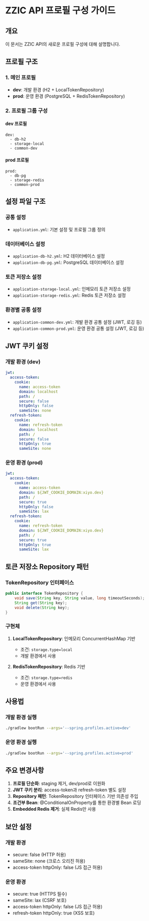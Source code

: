 # ZZIC API 프로필 구성 가이드

## 개요
이 문서는 ZZIC API의 새로운 프로필 구성에 대해 설명합니다.

## 프로필 구조

### 1. 메인 프로필
- **dev**: 개발 환경 (H2 + LocalTokenRepository)
- **prod**: 운영 환경 (PostgreSQL + RedisTokenRepository)

### 2. 프로필 그룹 구성

#### dev 프로필
```
dev:
  - db-h2
  - storage-local  
  - common-dev
```

#### prod 프로필
```
prod:
  - db-pg
  - storage-redis
  - common-prod
```

## 설정 파일 구조

### 공통 설정
- `application.yml`: 기본 설정 및 프로필 그룹 정의

### 데이터베이스 설정
- `application-db-h2.yml`: H2 데이터베이스 설정
- `application-db-pg.yml`: PostgreSQL 데이터베이스 설정

### 토큰 저장소 설정
- `application-storage-local.yml`: 인메모리 토큰 저장소 설정
- `application-storage-redis.yml`: Redis 토큰 저장소 설정

### 환경별 공통 설정
- `application-common-dev.yml`: 개발 환경 공통 설정 (JWT, 로깅 등)
- `application-common-prod.yml`: 운영 환경 공통 설정 (JWT, 로깅 등)

## JWT 쿠키 설정

### 개발 환경 (dev)
```yaml
jwt:
  access-token:
    cookie:
      name: access-token
      domain: localhost
      path: /
      secure: false
      httpOnly: false
      sameSite: none
  refresh-token:
    cookie:
      name: refresh-token
      domain: localhost
      path: /
      secure: false
      httpOnly: true
      sameSite: none
```

### 운영 환경 (prod)
```yaml
jwt:
  access-token:
    cookie:
      name: access-token
      domain: ${JWT_COOKIE_DOMAIN:xiyo.dev}
      path: /
      secure: true
      httpOnly: false
      sameSite: lax
  refresh-token:
    cookie:
      name: refresh-token
      domain: ${JWT_COOKIE_DOMAIN:xiyo.dev}
      path: /
      secure: true
      httpOnly: true
      sameSite: lax
```

## 토큰 저장소 Repository 패턴

### TokenRepository 인터페이스
```java
public interface TokenRepository {
    void save(String key, String value, long timeoutSeconds);
    String get(String key);
    void delete(String key);
}
```

### 구현체
1. **LocalTokenRepository**: 인메모리 ConcurrentHashMap 기반
   - 조건: `storage.type=local`
   - 개발 환경에서 사용

2. **RedisTokenRepository**: Redis 기반
   - 조건: `storage.type=redis`
   - 운영 환경에서 사용

## 사용법

### 개발 환경 실행
```bash
./gradlew bootRun --args='--spring.profiles.active=dev'
```

### 운영 환경 실행
```bash
./gradlew bootRun --args='--spring.profiles.active=prod'
```

## 주요 변경사항

1. **프로필 단순화**: staging 제거, dev/prod로 이원화
2. **JWT 쿠키 분리**: access-token과 refresh-token 별도 설정
3. **Repository 패턴**: TokenRepository 인터페이스 기반 의존성 주입
4. **조건부 Bean**: @ConditionalOnProperty를 통한 환경별 Bean 로딩
5. **Embedded Redis 제거**: 실제 Redis만 사용

## 보안 설정

### 개발 환경
- secure: false (HTTP 허용)
- sameSite: none (크로스 오리진 허용)
- access-token httpOnly: false (JS 접근 허용)

### 운영 환경  
- secure: true (HTTPS 필수)
- sameSite: lax (CSRF 보호)
- access-token httpOnly: false (JS 접근 허용)
- refresh-token httpOnly: true (XSS 보호)
